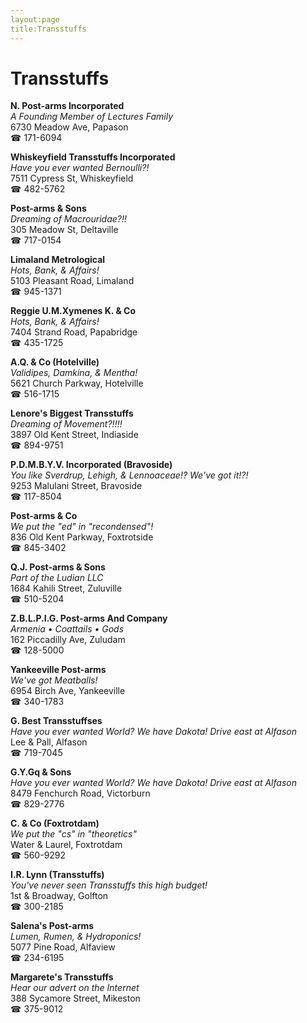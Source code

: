 ```yaml
---
layout:page
title:Transstuffs
---
```

# Transstuffs

**N. Post-arms Incorporated**  
_A Founding Member of Lectures Family_  
6730 Meadow Ave, Papason  
☎ 171-6094



**Whiskeyfield Transstuffs Incorporated**  
_Have you ever wanted Bernoulli?!_  
7511 Cypress St, Whiskeyfield  
☎ 482-5762



**Post-arms & Sons**  
_Dreaming of Macrouridae?!!_  
305 Meadow St, Deltaville  
☎ 717-0154



**Limaland Metrological**  
_Hots, Bank, & Affairs!_  
5103 Pleasant Road, Limaland  
☎ 945-1371



**Reggie U.M.Xymenes K. & Co**  
_Hots, Bank, & Affairs!_  
7404 Strand Road, Papabridge  
☎ 435-1725



**A.Q. & Co (Hotelville)**  
_Validipes, Damkina, & Mentha!_  
5621 Church Parkway, Hotelville  
☎ 516-1715



**Lenore's Biggest Transstuffs**  
_Dreaming of Movement?!!!!_  
3897 Old Kent Street, Indiaside  
☎ 894-9751



**P.D.M.B.Y.V. Incorporated (Bravoside)**  
_You like Sverdrup, Lehigh, & Lennoaceae!? We've got it!?!_  
9253 Malulani Street, Bravoside  
☎ 117-8504



**Post-arms & Co**  
_We put the "ed" in "recondensed"!_  
836 Old Kent Parkway, Foxtrotside  
☎ 845-3402



**Q.J. Post-arms & Sons**  
_Part of the Ludian LLC_  
1684 Kahili Street, Zuluville  
☎ 510-5204



**Z.B.L.P.I.G. Post-arms And Company**  
_Armenia • Coattails • Gods_  
162 Piccadilly Ave, Zuludam  
☎ 128-5000



**Yankeeville Post-arms**  
_We've got Meatballs!_  
6954 Birch Ave, Yankeeville  
☎ 340-1783



**G. Best Transstuffses**  
_Have you ever wanted World? We have Dakota! 
Drive east at Alfason_  
Lee & Pall, Alfason  
☎ 719-7045



**G.Y.Gq & Sons**  
_Have you ever wanted World? We have Dakota! 
Drive east at Alfason_  
8479 Fenchurch Road, Victorburn  
☎ 829-2776



**C. & Co (Foxtrotdam)**  
_We put the "cs" in "theoretics"_  
Water & Laurel, Foxtrotdam  
☎ 560-9292



**I.R. Lynn (Transstuffs)**  
_You've never seen Transstuffs this high budget!_  
1st & Broadway, Golfton  
☎ 300-2185



**Salena's Post-arms**  
_Lumen, Rumen, & Hydroponics!_  
5077 Pine Road, Alfaview  
☎ 234-6195



**Margarete's Transstuffs**  
_Hear our advert on the Internet_  
388 Sycamore Street, Mikeston  
☎ 375-9012



